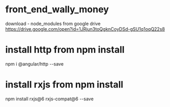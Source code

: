 # front_end_wally_money
download - node_modules from google drive
https://drive.google.com/open?id=1JRjun3toQgknCoyDSd-gSU1q1oqQ22s8
# install http from npm install
npm i @angular/http --save
# install rxjs from npm install 
npm install rxjs@6 rxjs-compat@6 --save
